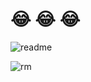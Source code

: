 # 😂 😂  😂

![readme](https://gitea.pptfz.cn/pptfz/picgo-images/raw/branch/master/img/readme.gif)


![rm](https://gitea.pptfz.cn/pptfz/picgo-images/raw/branch/master/img/iShot2020-10-28%2015.06.18.png)

